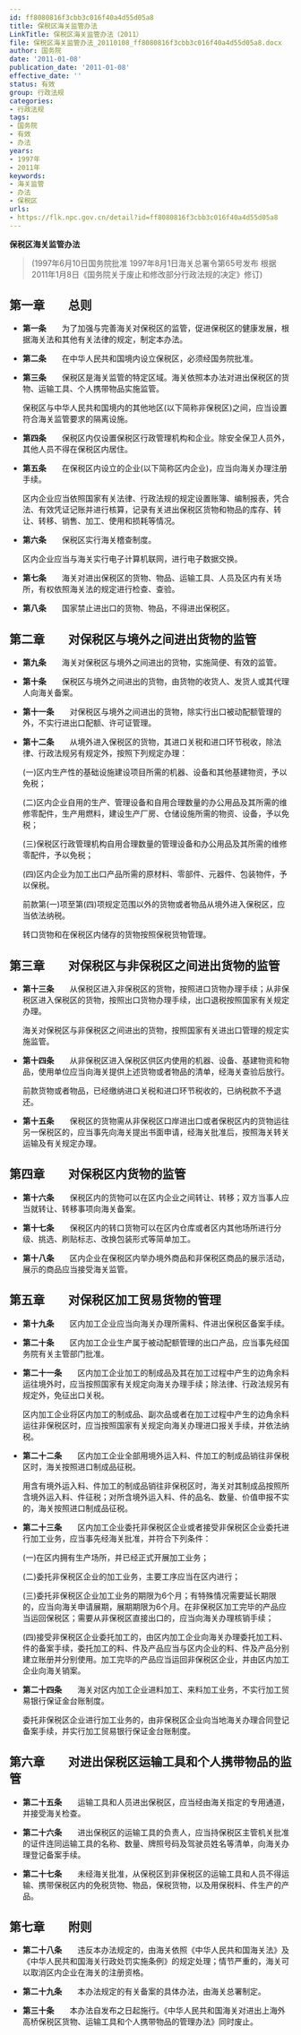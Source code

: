 ```yaml
---
id: ff8080816f3cbb3c016f40a4d55d05a8
title: 保税区海关监管办法
LinkTitle: 保税区海关监管办法（2011）
file: 保税区海关监管办法_20110108_ff8080816f3cbb3c016f40a4d55d05a8.docx
author: 国务院
date: '2011-01-08'
publication_date: '2011-01-08'
effective_date: ''
status: 有效
group: 行政法规
categories:
- 行政法规
tags:
- 国务院
- 有效
- 办法
years:
- 1997年
- 2011年
keywords:
- 海关监管
- 办法
- 保税区
urls:
- https://flk.npc.gov.cn/detail?id=ff8080816f3cbb3c016f40a4d55d05a8
---
```


**保税区海关监管办法**

> (1997年6月10日国务院批准 1997年8月1日海关总署令第65号发布 根据2011年1月8日《国务院关于废止和修改部分行政法规的决定》修订)

## 第一章　　总则

- **第一条**　　为了加强与完善海关对保税区的监管，促进保税区的健康发展，根据海关法和其他有关法律的规定，制定本办法。

- **第二条**　　在中华人民共和国境内设立保税区，必须经国务院批准。

- **第三条**　　保税区是海关监管的特定区域。海关依照本办法对进出保税区的货物、运输工具、个人携带物品实施监管。

  保税区与中华人民共和国境内的其他地区(以下简称非保税区)之间，应当设置符合海关监管要求的隔离设施。

- **第四条**　　保税区内仅设置保税区行政管理机构和企业。除安全保卫人员外，其他人员不得在保税区内居住。

- **第五条**　　在保税区内设立的企业(以下简称区内企业)，应当向海关办理注册手续。

  区内企业应当依照国家有关法律、行政法规的规定设置账簿、编制报表，凭合法、有效凭证记账并进行核算，记录有关进出保税区货物和物品的库存、转让、转移、销售、加工、使用和损耗等情况。

- **第六条**　　保税区实行海关稽查制度。

  区内企业应当与海关实行电子计算机联网，进行电子数据交换。

- **第七条**　　海关对进出保税区的货物、物品、运输工具、人员及区内有关场所，有权依照海关法的规定进行检查、查验。

- **第八条**　　国家禁止进出口的货物、物品，不得进出保税区。

## 第二章　　对保税区与境外之间进出货物的监管

- **第九条**　　海关对保税区与境外之间进出的货物，实施简便、有效的监管。

- **第十条**　　保税区与境外之间进出的货物，由货物的收货人、发货人或其代理人向海关备案。

- **第十一条**　　对保税区与境外之间进出的货物，除实行出口被动配额管理的外，不实行进出口配额、许可证管理。

- **第十二条**　　从境外进入保税区的货物，其进口关税和进口环节税收，除法律、行政法规另有规定外，按照下列规定办理：

  (一)区内生产性的基础设施建设项目所需的机器、设备和其他基建物资，予以免税；

  (二)区内企业自用的生产、管理设备和自用合理数量的办公用品及其所需的维修零配件，生产用燃料，建设生产厂房、仓储设施所需的物资、设备，予以免税；

  (三)保税区行政管理机构自用合理数量的管理设备和办公用品及其所需的维修零配件，予以免税；

  (四)区内企业为加工出口产品所需的原材料、零部件、元器件、包装物件，予以保税。

  前款第(一)项至第(四)项规定范围以外的货物或者物品从境外进入保税区，应当依法纳税。

  转口货物和在保税区内储存的货物按照保税货物管理。

## 第三章　　对保税区与非保税区之间进出货物的监管

- **第十三条**　　从保税区进入非保税区的货物，按照进口货物办理手续；从非保税区进入保税区的货物，按照出口货物办理手续，出口退税按照国家有关规定办理。

  海关对保税区与非保税区之间进出的货物，按照国家有关进出口管理的规定实施监管。

- **第十四条**　　从非保税区进入保税区供区内使用的机器、设备、基建物资和物品，使用单位应当向海关提供上述货物或者物品的清单，经海关查验后放行。

  前款货物或者物品，已经缴纳进口关税和进口环节税收的，已纳税款不予退还。

- **第十五条**　　保税区的货物需从非保税区口岸进出口或者保税区内的货物运往另一保税区的，应当事先向海关提出书面申请，经海关批准后，按照海关转关运输及有关规定办理。

## 第四章　　对保税区内货物的监管

- **第十六条**　　保税区内的货物可以在区内企业之间转让、转移；双方当事人应当就转让、转移事项向海关备案。

- **第十七条**　　保税区内的转口货物可以在区内仓库或者区内其他场所进行分级、挑选、刷贴标志、改换包装形式等简单加工。

- **第十八条**　　区内企业在保税区内举办境外商品和非保税区商品的展示活动，展示的商品应当接受海关监管。

## 第五章　　对保税区加工贸易货物的管理

- **第十九条**　　区内加工企业应当向海关办理所需料、件进出保税区备案手续。

- **第二十条**　　区内加工企业生产属于被动配额管理的出口产品，应当事先经国务院有关主管部门批准。

- **第二十一条**　　区内加工企业加工的制成品及其在加工过程中产生的边角余料运往境外时，应当按照国家有关规定向海关办理手续；除法律、行政法规另有规定外，免征出口关税。

  区内加工企业将区内加工的制成品、副次品或者在加工过程中产生的边角余料运往非保税区时，应当按照国家有关规定向海关办理进口报关手续，并依法纳税。

- **第二十二条**　　区内加工企业全部用境外运入料、件加工的制成品销往非保税区时，海关按照进口制成品征税。

  用含有境外运入料、件加工的制成品销往非保税区时，海关对其制成品按照所含境外运入料、件征税；对所含境外运入料、件的品名、数量、价值申报不实的，海关按照进口制成品征税。

- **第二十三条**　　区内加工企业委托非保税区企业或者接受非保税区企业委托进行加工业务，应当事先经海关批准，并符合下列条件：

  (一)在区内拥有生产场所，并已经正式开展加工业务；

  (二)委托非保税区企业的加工业务，主要工序应当在区内进行；

  (三)委托非保税区企业加工业务的期限为6个月；有特殊情况需要延长期限的，应当向海关申请展期，展期期限为6个月。在非保税区加工完毕的产品应当运回保税区；需要从非保税区直接出口的，应当向海关办理核销手续；

  (四)接受非保税区企业委托加工的，由区内加工企业向海关办理委托加工料、件的备案手续，委托加工的料、件及产品应当与区内企业的料、件及产品分别建立账册并分别使用。加工完毕的产品应当运回非保税区企业，并由区内加工企业向海关销案。

- **第二十四条**　　海关对区内加工企业进料加工、来料加工业务，不实行加工贸易银行保证金台账制度。

  委托非保税区企业进行加工业务的，由非保税区企业向当地海关办理合同登记备案手续，并实行加工贸易银行保证金台账制度。

## 第六章　　对进出保税区运输工具和个人携带物品的监管

- **第二十五条**　　运输工具和人员进出保税区，应当经由海关指定的专用通道，并接受海关检查。

- **第二十六条**　　进出保税区的运输工具的负责人，应当持保税区主管机关批准的证件连同运输工具的名称、数量、牌照号码及驾驶员姓名等清单，向海关办理登记备案手续。

- **第二十七条**　　未经海关批准，从保税区到非保税区的运输工具和人员不得运输、携带保税区内的免税货物、物品，保税货物，以及用保税料、件生产的产品。

## 第七章　　附则

- **第二十八条**　　违反本办法规定的，由海关依照《中华人民共和国海关法》及《中华人民共和国海关行政处罚实施条例》的规定处理；情节严重的，海关可以取消区内企业在海关的注册资格。

- **第二十九条**　　本办法规定的有关备案的具体办法，由海关总署制定。

- **第三十条**　　本办法自发布之日起施行。《中华人民共和国海关对进出上海外高桥保税区货物、运输工具和个人携带物品的管理办法》同时废止。
